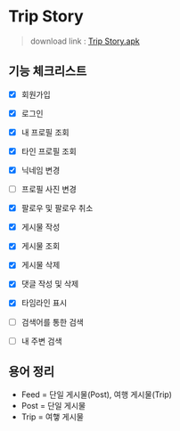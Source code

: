 # Trip Story

>download link : [Trip Story.apk](https://github.com/alsrhkd77/TripStoryApp/raw/master/Trip%20Story.apk)
   
## 기능 체크리스트
- [x] 회원가입

- [x] 로그인

- [x] 내 프로필 조회

- [x] 타인 프로필 조회

- [x] 닉네임 변경

- [ ] 프로필 사진 변경

- [x] 팔로우 및 팔로우 취소

- [x] 게시물 작성

- [x] 게시물 조회

- [x] 게시물 삭제

- [x] 댓글 작성 및 삭제

- [x] 타임라인 표시

- [ ] 검색어를 통한 검색

- [ ] 내 주변 검색
   
   
## 용어 정리
- Feed = 단일 게시물(Post), 여행 게시물(Trip)
- Post = 단일 게시물
- Trip = 여햏 게시물
   

